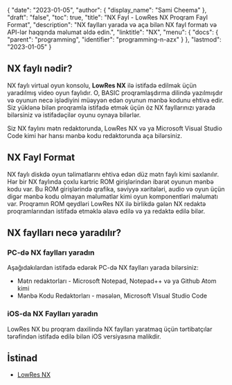 {
  "date": "2023-01-05",
  "author": {
    "display_name": "Sami Cheema"
},
  "draft": "false",
  "toc": true,
  "title": "NX Fayl - LowRes NX Proqram Fayl Format",
  "description": "NX faylları yarada və aça bilən NX fayl formatı və API-lər haqqında məlumat əldə edin.",
  "linktitle": "NX",
  "menu": {
    "docs": {
      "parent": "programming",
      "identifier": "programming-n-azx"
}
},
  "lastmod": "2023-01-05"
}

## NX faylı nədir?

NX faylı virtual oyun konsolu, **LowRes NX** ilə istifadə edilmək üçün yaradılmış video oyun faylıdır. O, BASIC proqramlaşdırma dilində yazılmışdır və oyunun necə işlədiyini müəyyən edən oyunun mənbə kodunu ehtiva edir. Siz yüklənə bilən proqramla istifadə etmək üçün öz NX fayllarınızı yarada bilərsiniz və istifadəçilər oyunu oynaya bilərlər.

Siz NX faylını mətn redaktorunda, LowRes NX və ya Microsoft Visual Studio Code kimi hər hansı mənbə kodu redaktorunda aça bilərsiniz.

## NX Fayl Format

NX faylı diskdə oyun təlimatlarını ehtiva edən düz mətn faylı kimi saxlanılır. Hər bir NX faylında çoxlu kartric ROM girişlərindən ibarət oyunun mənbə kodu var. Bu ROM girişlərində qrafika, səviyyə xəritələri, audio və oyun üçün digər mənbə kodu olmayan məlumatlar kimi oyun komponentləri məlumatı var. Proqramın ROM qeydləri LowRes NX ilə birlikdə gələn NX redaktə proqramlarından istifadə etməklə əlavə edilə və ya redaktə edilə bilər.

## NX faylları necə yaradılır?

### PC-də NX faylları yaradın

Aşağıdakılardan istifadə edərək PC-də NX faylları yarada bilərsiniz:

 * Mətn redaktorları - Microsoft Notepad, Notepad++ və ya Github Atom kimi
 * Mənbə Kodu Redaktorları - məsələn, Microsoft VIsual Studio Code

### iOS-da NX Faylları yaradın

LowRes NX bu proqram daxilində NX faylları yaratmaq üçün tərtibatçılar tərəfindən istifadə edilə bilən iOS versiyasına malikdir.

## İstinad ##

* [LowRes NX](https://lowresnx.inutilis.com/)


